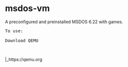 # msdos-vm
A preconfigured and preinstalled MSDOS 6.22 with games.
<pre>
To use:<br>
Download QEMU<br>
  </pre>|_https://qemu.org








